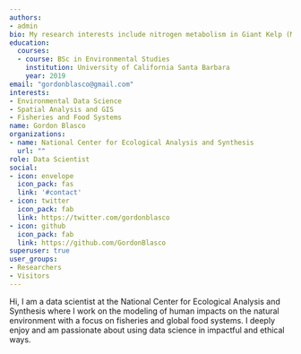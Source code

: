 ```yaml
---
authors:
- admin
bio: My research interests include nitrogen metabolism in Giant Kelp (Macrocystis pyrifera). 
education:
  courses:
  - course: BSc in Environmental Studies
    institution: University of California Santa Barbara
    year: 2019
email: "gordonblasco@gmail.com"
interests:
- Environmental Data Science
- Spatial Analysis and GIS
- Fisheries and Food Systems
name: Gordon Blasco
organizations:
- name: National Center for Ecological Analysis and Synthesis
  url: ""
role: Data Scientist
social:
- icon: envelope
  icon_pack: fas
  link: '#contact'
- icon: twitter
  icon_pack: fab
  link: https://twitter.com/gordonblasco
- icon: github
  icon_pack: fab
  link: https://github.com/GordonBlasco
superuser: true
user_groups:
- Researchers
- Visitors
---
```


Hi, I am a data scientist at the National Center for Ecological Analysis and Synthesis where I work on the modeling of human impacts on the natural environment with a focus on fisheries and global food systems. I deeply enjoy and am passionate about using data science in impactful and ethical ways. 

